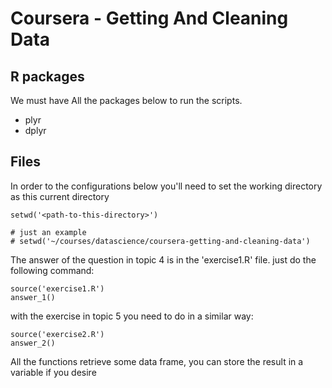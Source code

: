 # Coursera - Getting And Cleaning Data


## R packages

We must have All the packages below to run the scripts.

* plyr
* dplyr

## Files

In order to the configurations below you'll need to set the working directory as this current
directory

```
setwd('<path-to-this-directory>')

# just an example
# setwd('~/courses/datascience/coursera-getting-and-cleaning-data')
```


The answer of the question in topic 4 is in the 'exercise1.R' file. just do the following command:

```
source('exercise1.R')
answer_1()
```

with the exercise in topic 5 you need to do in a similar way:

```
source('exercise2.R')
answer_2()
```

All the functions retrieve some data frame, you can store the result in a variable if you desire
